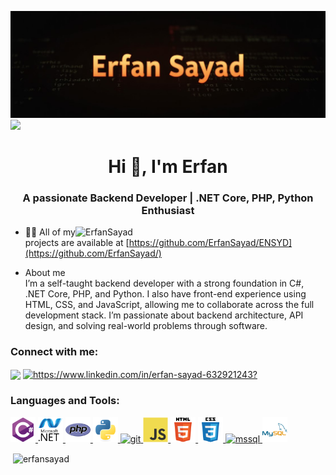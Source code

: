 ![logo](https://github.com/ErfanSayad/ErfanSayad/blob/main/HEADER.jpg)
![](https://komarev.com/ghpvc/?username=ErfanSayad)

<h1 align="center">Hi 👋, I'm Erfan</h1>
<h3 align="center">A passionate Backend Developer | .NET Core, PHP, Python Enthusiast</h3>
<img align='right' alt='ErfanSayad' width="400" src="https://media0.giphy.com/media/v1.Y2lkPTc5MGI3NjExcGQ5eG9jd243M29uM3lkcHpxd2ZqY2RsdHhpejVra3g5YTdmN3h6dyZlcD12MV9pbnRlcm5hbF9naWZfYnlfaWQmY3Q9Zw/qgQUggAC3Pfv687qPC/giphy.gif">

- 👨‍💻 All of my projects are available at [https://github.com/ErfanSayad/ENSYD](https://github.com/ErfanSayad/)

- About me <br/>
I’m a self-taught backend developer with a strong foundation in C#, .NET Core, PHP, and Python. I also have front-end experience using HTML, CSS, and JavaScript, allowing me to collaborate across the full development stack.
I’m passionate about backend architecture, API design, and solving real-world problems through software.
<h3 align="left">Connect with me:</h3>
<p align="left">
<a href="https://t.me/erfan_sayad?" target="blank"><img align="center" src="https://img.icons8.com/fluency/48/telegram-app.png" alt=" " height="40" width="40" /></a>
<a href="https://linkedin.com/in/https://www.linkedin.com/in/erfan-sayad-632921243?" target="blank"><img align="center" src="https://raw.githubusercontent.com/rahuldkjain/github-profile-readme-generator/master/src/images/icons/Social/linked-in-alt.svg" alt="https://www.linkedin.com/in/erfan-sayad-632921243?" height="30" width="40" /></a>
</p>

<h3 align="left">Languages and Tools:</h3>
<p align="left">
  <a href="https://www.w3schools.com/cs/" target="_blank" rel="noreferrer">
    <img src="https://raw.githubusercontent.com/devicons/devicon/master/icons/csharp/csharp-original.svg" alt="csharp" width="40" height="40"/>
  </a>
  <a href="https://dotnet.microsoft.com/" target="_blank" rel="noreferrer">
    <img src="https://raw.githubusercontent.com/devicons/devicon/master/icons/dot-net/dot-net-original-wordmark.svg" alt="dotnet" width="40" height="40"/> 
  </a>
  <a href="https://www.php.net" target="_blank" rel="noreferrer">
    <img src="https://raw.githubusercontent.com/devicons/devicon/master/icons/php/php-original.svg" alt="php" width="40" height="40"/> 
  </a>
  <a href="https://www.python.org" target="_blank" rel="noreferrer">
    <img src="https://raw.githubusercontent.com/devicons/devicon/master/icons/python/python-original.svg" alt="python" width="40" height="40"/>
  </a>
  <a href="https://git-scm.com/" target="_blank" rel="noreferrer">
    <img src="https://www.vectorlogo.zone/logos/git-scm/git-scm-icon.svg" alt="git" width="40" height="40"/>
  </a>
  <a href="https://developer.mozilla.org/en-US/docs/Web/JavaScript" target="_blank" rel="noreferrer"> 
    <img src="https://raw.githubusercontent.com/devicons/devicon/master/icons/javascript/javascript-original.svg" alt="javascript" width="40" height="40"/>
  </a>
  <a href="https://www.w3.org/html/" target="_blank" rel="noreferrer">
    <img src="https://raw.githubusercontent.com/devicons/devicon/master/icons/html5/html5-original-wordmark.svg" alt="html5" width="40" height="40"/> 
  </a>
  <a href="https://www.w3schools.com/css/" target="_blank" rel="noreferrer">
    <img src="https://raw.githubusercontent.com/devicons/devicon/master/icons/css3/css3-original-wordmark.svg" alt="css3" width="40" height="40"/>
  </a>
  <a href="https://www.microsoft.com/en-us/sql-server" target="_blank" rel="noreferrer">
    <img src="https://www.svgrepo.com/show/303229/microsoft-sql-server-logo.svg" alt="mssql" width="40" height="40"/> 
  </a>
  <a href="https://www.mysql.com/" target="_blank" rel="noreferrer">
    <img src="https://raw.githubusercontent.com/devicons/devicon/master/icons/mysql/mysql-original-wordmark.svg" alt="mysql" width="40" height="40"/> 
 </a> 
</p>

<p>&nbsp;<img align="center" src="https://github-readme-stats.vercel.app/api?username=erfansayad&show_icons=true&locale=en" alt="erfansayad" /></p>
